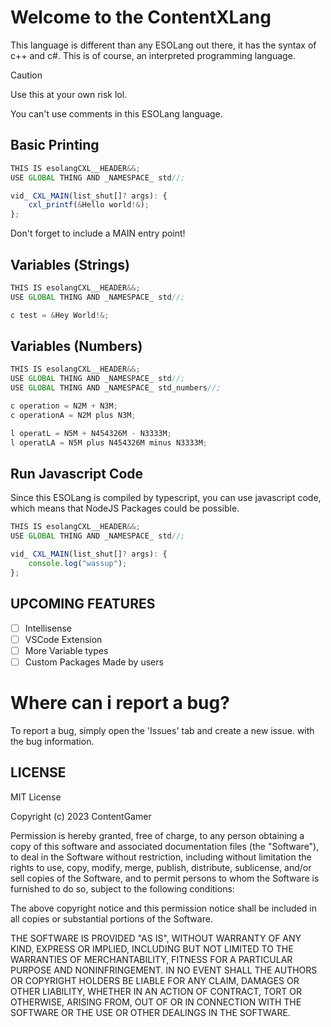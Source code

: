 # Welcome to the ContentXLang

This language is different than any ESOLang out there, it has the syntax of c++ and c#.
This is of course, an interpreted programming language.


> [!CAUTION]
> Use this at your own risk lol.

You can't use comments in this ESOLang language.

## Basic Printing
```typescript
THIS IS esolangCXL__HEADER&&;
USE GLOBAL THING AND _NAMESPACE_ std//;

vid_ CXL_MAIN(list_shut[]? args): {
    cxl_printf(&Hello world!&);
};
```
Don't forget to include a MAIN entry point!

## Variables (Strings)
```typescript
THIS IS esolangCXL__HEADER&&;
USE GLOBAL THING AND _NAMESPACE_ std//;

c test = &Hey World!&;
```

## Variables (Numbers)
```typescript
THIS IS esolangCXL__HEADER&&;
USE GLOBAL THING AND _NAMESPACE_ std//;
USE GLOBAL THING AND _NAMESPACE_ std_numbers//;

c operation = N2M + N3M;
c operationA = N2M plus N3M;

l operatL = N5M + N454326M - N3333M;
l operatLA = N5M plus N454326M minus N3333M;
```

## Run Javascript Code
Since this ESOLang is compiled by typescript, you can use javascript code, which means that NodeJS Packages could be possible.

```typescript
THIS IS esolangCXL__HEADER&&;
USE GLOBAL THING AND _NAMESPACE_ std//;

vid_ CXL_MAIN(list_shut[]? args): {
    console.log("wassup");
};
```

## UPCOMING FEATURES

- [ ] Intellisense
- [ ] VSCode Extension
- [ ] More Variable types
- [ ] Custom Packages Made by users

# Where can i report a bug?
To report a bug, simply open the 'Issues' tab and create a new issue. with the bug information.

## LICENSE

MIT License

Copyright (c) 2023 ContentGamer

Permission is hereby granted, free of charge, to any person obtaining a copy
of this software and associated documentation files (the "Software"), to deal
in the Software without restriction, including without limitation the rights
to use, copy, modify, merge, publish, distribute, sublicense, and/or sell
copies of the Software, and to permit persons to whom the Software is
furnished to do so, subject to the following conditions:

The above copyright notice and this permission notice shall be included in all
copies or substantial portions of the Software.

THE SOFTWARE IS PROVIDED "AS IS", WITHOUT WARRANTY OF ANY KIND, EXPRESS OR
IMPLIED, INCLUDING BUT NOT LIMITED TO THE WARRANTIES OF MERCHANTABILITY,
FITNESS FOR A PARTICULAR PURPOSE AND NONINFRINGEMENT. IN NO EVENT SHALL THE
AUTHORS OR COPYRIGHT HOLDERS BE LIABLE FOR ANY CLAIM, DAMAGES OR OTHER
LIABILITY, WHETHER IN AN ACTION OF CONTRACT, TORT OR OTHERWISE, ARISING FROM,
OUT OF OR IN CONNECTION WITH THE SOFTWARE OR THE USE OR OTHER DEALINGS IN THE
SOFTWARE.
